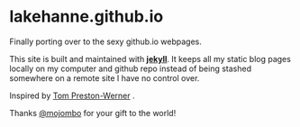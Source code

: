 # lakehanne.github.io
Finally porting over to the sexy github.io webpages.

This site is built and maintained with [**jekyll**](https://jekyllrb.com/). 
It keeps all my static blog pages locally on my computer and github repo instead of being stashed somewhere on a remote site I have no control over. 

Inspired by [Tom Preston-Werner](http://tom.preston-werner.com/) .

Thanks [@mojombo](https://twitter.com/mojombo) for your gift to the world!
